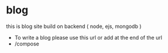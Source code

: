 # blog
this is blog site build on backend ( node, ejs, mongodb )

* To write a blog please use this url or add at the end of the url
* /compose
